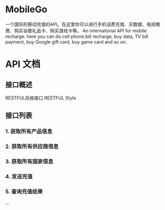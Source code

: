 # MobileGo
一个国际的移动充值的API。在这里你可以进行手机话费充值、买数据、电视缴费、购买谷歌礼品卡、购买游戏卡等。
An international API for mobile recharge. here you can do cell phone bill recharge, buy data, TV bill payment, buy Google gift card, buy game card and so on.
# API 文档

## 接口概述

RESTFUL风格接口
RESTFUL Style

## 接口列表

### 1. 获取所有产品信息

### 2. 获取所有供应商信息

### 3. 获取所有国家信息

### 4. 发送充值

### 5. 查询充值结果
...
